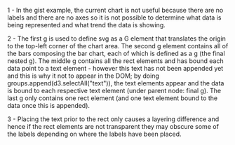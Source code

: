 1 - In the gist example, the current chart is not useful because there are no labels and there are no axes so it is 
not possible to determine what data is being represented and what trend the data is showing.

2 - The first g is used to define svg as a G element that translates the origin to the top-left corner of the chart area. 
The second g element contains all of the bars composing the bar chart, each of which is defined as a g (the final nested 
g). The middle g contains all the rect elements and has bound each data point to a text element - however this text 
has not been appended yet and this is why it not to appear in the DOM; by doing groups.append(d3.selectAll("text")), the 
text elements appear and the data is bound to each respective text element (under parent node: final g). The last g only contains one rect element (and one text element bound to the data once this is appended).

3 - Placing the text prior to the rect only causes a layering difference and hence if the rect elements are not transparent 
they may obscure some of the labels depending on where the labels have been placed.
